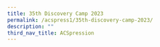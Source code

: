 ```yaml
---
title: 35th Discovery Camp 2023
permalink: /acspress1/35th-discovery-camp-2023/
description: ""
third_nav_title: ACSpression
---
```

